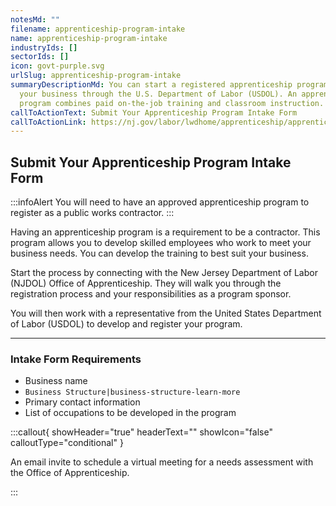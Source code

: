 ```yaml
---
notesMd: ""
filename: apprenticeship-program-intake
name: apprenticeship-program-intake
industryIds: []
sectorIds: []
icon: govt-purple.svg
urlSlug: apprenticeship-program-intake
summaryDescriptionMd: You can start a registered apprenticeship program within
  your business through the U.S. Department of Labor (USDOL). An apprenticeship
  program combines paid on-the-job training and classroom instruction.
callToActionText: Submit Your Apprenticeship Program Intake Form
callToActionLink: https://nj.gov/labor/lwdhome/apprenticeship/apprenticeshipOnboarding.html
---
```

## Submit Your Apprenticeship Program Intake Form

:::infoAlert 
 You will need to have an approved apprenticeship program to register as a public works contractor.
:::

Having an apprenticeship program is a requirement to be a contractor. This program allows you to develop skilled employees who work to meet your business needs. You can develop the training to best suit your business.

Start the process by connecting with the New Jersey Department of Labor (NJDOL) Office of Apprenticeship. They will walk you through the registration process and your responsibilities as a program sponsor.

You will then work with a representative from the United States Department of Labor (USDOL) to develop and register your program.

- - -

### Intake Form Requirements

* Business name
*  `Business Structure|business-structure-learn-more` 
* Primary contact information
* List of occupations to be developed in the program

:::callout{ showHeader="true" headerText="" showIcon="false" calloutType="conditional" }

An email invite to schedule a virtual meeting for a needs assessment with the Office of Apprenticeship.

:::